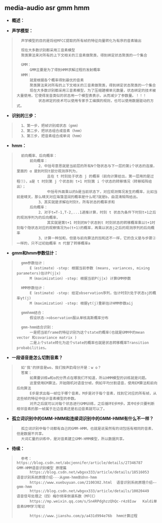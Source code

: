 ## media-audio asr gmm hmm
- **概述：**
>
>

- **声学模型：**
>       声学模型的目的是将经MFCC提取的所有帧的特征向量转化为有序的音素输出
>
>       现在大多数识别都采用三音素模型
>       聚类算法来对所有的上下文相关的三音素做聚类，得到绑定状态聚类的一个集合
>
>       GMM：
>           GMM主要是为了得到HMM求解过程的发射概率
>       HMM：
>           就是根据各个概率得到最优的音素
>           聚类算法来对所有的上下文相关的三音素做聚类，得到绑定状态聚类的一个集合
>           现在大多数识别都采用三音素模型，为了压缩建模单元数量，状态绑定的技术被大量使用，它使得发音类似的状态用一个模型表表示，从而减少了参数量。！！！
>               状态绑定的技术可以使用专家手工编撰的规则，也可以使用数据驱动的方式。
>
>

- **识别的三步：**
>       1、第一步，把帧识别成状态（gmm）
>       2、第二步，把状态组合成音素（hmm）
>       3、第三步，把音素组合成单词（hmm）
>
>

- **hmm：**
>       前向概率、后向概率：
>           前向概率：
>               2、中括号意思就是当前层的所有N个隐状态与下一层的第i个状态的连接，里面的 α 是到时刻t部分观测序列为，
>                   且在 t 时刻处于状态 j 的概率（前向计算给出，第一层用的是过程①），a是 t 时刻第 j 个状态到 t+1 时刻第 i 个状态的转移情况（转移矩阵给出）；
>                   中括号外面乘以的b是当前状态下，对应观测情况发生的概率，比如当前是晴天，那么晴天对应海藻湿润的概率是什么呢?就是b，由混淆矩阵给出。
>               3、其实就是求解在时刻t，所有状态的概率求和
>           后向概率：
>               2、对于t=T-1,T-2,...1递推计算，时刻 t 状态为条件下时刻t+1之后的观测序列为的后向概率，
>                   其实就是第t+1 时刻的N个状态到t 时刻状态的转移概率乘以t+1时刻每个隐状态对应的观察情况为o(t+1)的概率，再乘以状态j之后的观测序列的后向概率
>               3、计算一种加和，但是与前向算法的加和还不一样，它的含义是与步骤②一样的，只不过初始概率 π 代替了转移概率a
>
>

- **gmm和hmm参数估计：**
>       gmm参数估计：
>           E（estimate）-step: 根据当前参数 (means, variances, mixing parameters)估计P(j|x)
>           M（maximization）-step: 根据当前P(j|x) 计算GMM参数
>
>       HMM参数估计：
>           E（estimate）-step: 给定observation序列，估计时刻t处于状态sj的概率γt(j)
>           M（maximization）-step: 根据γt(j)重新估计HMM参数aij
>
>       gmmhmm结合：
>           假设状态->observation服从单核高斯概率分布
>
>       gmm-hmm结合识别：
>           一是把当前frame的特征识别为这个state的概率(也就是GMM中的mean vector 和covariance matrix )
>           二是上个state转化为这个state的概率也就是状态转移概率Transition probabilities。
>
>
>

- **一段语音是怎么切割音素？**
>       如'我'的拼音是wo，我们按声韵母分开是：w o？
>       答案：
>           如果要训练w和o的分界点在哪我们不知道，所以HMM模型的训练就是问题。
>           这里使用EM算法，开始随机对语音分帧，例如平均分割语音，使用EM算法和前向后向算法
>           E步是求出每一帧位于哪个音素，M步是对于每个音素，找到它对应的所有帧，从这些帧的特征中估计音素模型的参数。
>           对齐之后就可以对每个状态进行GMM训练，之后循环E步M步。其中E步只要判断相邻音素的那一帧属于左边音素还是右边音素就可以了。
>
>

- **孤立词识别中的GMM-HMM和连续词识别中的GMM-HMM有什么不一样？**
>       孤立词识别中每个词都有自己的GMM-HMM，也就是说虽然有的词包括有相同的音素，但是数据不共享。
>       大词汇量的训练中，是对音素建立GMM-HMM模型，所以数据共享。
>
>

- **待续：**
>       参考：https://blog.csdn.net/abcjennifer/article/details/27346787   GMM-HMM语音识别模型 原理篇
>           https://blog.csdn.net/wbgxx333/article/details/18516053     语音识别系统原理介绍---从gmm-hmm到dnn-hmm
>           https://www.xuebuyuan.com/2100302.html  语音识别系统原理介绍—-gmm-hmm
>           https://blog.csdn.net/wbgxx333/article/details/10020449     语音信号处理之（四）梅尔频率倒谱系数（MFCC）
>           https://mp.weixin.qq.com/s/Sn4RPdghzzQhQc-r4z8Iuw   Kaldi单音素GMM学习笔记
>
>           https://www.jianshu.com/p/a431d994e76b  hmm计算过程
>
>
>
>
>
>
>
>
>
>
>
